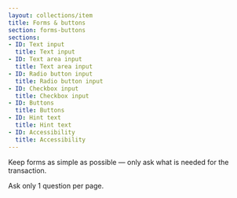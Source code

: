 ```yaml
---
layout: collections/item
title: Forms & buttons
section: forms-buttons
sections:
- ID: Text input
  title: Text input
- ID: Text area input
  title: Text area input
- ID: Radio button input
  title: Radio button input
- ID: Checkbox input
  title: Checkbox input
- ID: Buttons
  title: Buttons
- ID: Hint text
  title: Hint text
- ID: Accessibility
  title: Accessibility
---
```


<p class="abstract">Keep forms as simple as possible &mdash; only ask what is needed for the transaction.<p>

Ask only 1 question per page.

